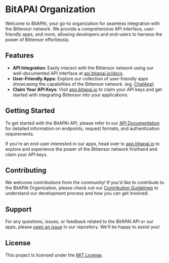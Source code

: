# BitAPAI Organization

Welcome to BitAPAI, your go-to organization for seamless integration with the Bittensor network. We provide a comprehensive API interface, user-friendly apps, and more, allowing developers and end-users to harness the power of Bittensor effortlessly.

## Features

- **API Integration**: Easily interact with the Bittensor network using our well-documented API interface at [api.bitapai.io/docs](https://api.bitapai.io/docs).
- **User-Friendly Apps**: Explore our collection of user-friendly apps showcasing the capabilities of the Bittensor network. (eg. [ChatApp](https://chat.bitapai.io))
- **Claim Your API Keys**: Visit [app.bitapai.io](https://app.bitapai.io) to claim your API keys and get started with integrating Bittensor into your applications.

## Getting Started

To get started with the BitAPAI API, please refer to our [API Documentation](https://api.bitapai.io/docs) for detailed information on endpoints, request formats, and authentication requirements.

If you're an end-user interested in our apps, head over to [app.bitapai.io](https://app.bitapai.io) to explore and experience the power of the Bittensor network firsthand and claim your API keys.

## Contributing

We welcome contributions from the community! If you'd like to contribute to the BitAPAI Organization, please check out our [Contribution Guidelines](CONTRIBUTING.md) to understand our development process and how you can get involved.

## Support

For any questions, issues, or feedback related to the BitAPAI API or our apps, please [open an issue](https://github.com/bitAPAI/organization/issues) in our repository. We'll be happy to assist you!

## License

This project is licensed under the [MIT License](LICENSE).
